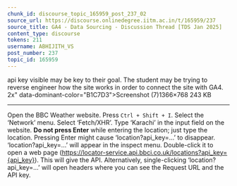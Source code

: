 ```yaml
---
chunk_id: discourse_topic_165959_post_237_02
source_url: https://discourse.onlinedegree.iitm.ac.in/t/165959/237
source_title: GA4 - Data Sourcing - Discussion Thread [TDS Jan 2025]
content_type: discourse
tokens: 211
username: ABHIJITH_VS
post_number: 237
topic_id: 165959
---
```


 api key visible may be key to their goal. The student may be trying to reverse engineer how the site works in order to connect the site with GA4. 2x" data-dominant-color="B1C7D3">Screenshot (7)1366×768 243 KB

---

Open the BBC Weather website.
Press `Ctrl + Shift + I`.
Select the ‘Network’ menu.
Select ‘Fetch/XHR’.
Type ‘Karachi’ in the input field on the website. **Do not press Enter** while entering the location; just type the location. Pressing Enter might cause ‘location?api_key=…’ to disappear.
‘location?api_key=…’ will appear in the inspect menu.
Double-click it to open a web page (https://locator-service.api.bbci.co.uk/locations?api_key={api_key}). This will give the API.
Alternatively, single-clicking ‘location?api_key=…’ will open headers where you can see the Request URL and the API key.
